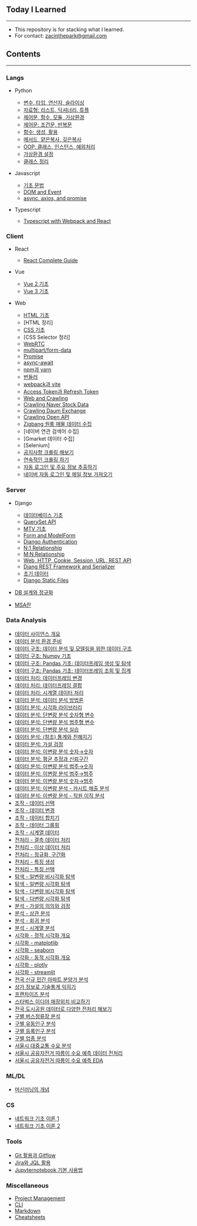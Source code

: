 ## Today I Learned

---

- This repository is for stacking what I learned.
- For contact: zacinthepark@gmail.com

## Contents

---

### Langs

- Python
    - [변수, 타입, 연산자, 슬라이싱](./langs/python/변수_타입_연산자_슬라이싱.md)
    - [자료형: 리스트, 딕셔너리, 튜플](./langs/python/자료형_리스트_딕셔너리_튜플.md)
    - [제어문, 함수, 모듈, 가상환경](./langs/python/제어문_함수_모듈_가상환경.md)
    - [제어문: 조건문, 반복문](./langs/python/제어문_조건문_반복문.md)
    - [함수: 생성, 활용](./langs/python/함수%20생성%20및%20활용.md)
    - [메서드, 얕은복사, 깊은복사](./langs/python/메서드_얕은복사_깊은복사.md)
    - [OOP, 클래스, 인스턴스, 예외처리](./langs/python/OOP_클래스_인스턴스_예외처리.md)
    - [가상환경 설정](./langs/python/가상환경%20설정.md)
    - [클래스 정리](./langs/python/클래스%20정리.md)

- Javascript
    - [기초 문법](./langs/javascript/basics.md)
    - [DOM and Event](./langs/javascript/dom-event.md)
    - [async, axios, and promise](./langs/javascript/async-axios-promise.md)

- Typescript
    - [Typescript with Webpack and React](./langs/typescript/README.md)

### Client

- React
    - [React Complete Guide](./client/react/react-guide/README.md)

- Vue
    - [Vue 2 기초](./client/vue/vue2/README.md)
    - [Vue 3 기초](./client/vue/vue3/README.md)

- Web
    - [HTML 기초](./client//web/html%20%EA%B8%B0%EC%B4%88.md)
    - [HTML 정리]
    - [CSS 기초](./client/web/css%20%EA%B8%B0%EC%B4%88.md)
    - [CSS Selector 정리]
    - [WebRTC](./client/web/WebRTC.md)
    - [multipart/form-data](./client/web/multipart-formdata.md)
    - [Promise](./client/web/Promise.md)
    - [async-await](./client/web/async-await.md)
    - [npm과 yarn](./client/web/npm%EA%B3%BC%20yarn.md)
    - [번들러](./client/web/%EB%B2%88%EB%93%A4%EB%9F%AC.md)
    - [webpack과 vite](./client/web/webpack%EA%B3%BC%20vite.md)
    - [Access Token과 Refresh Token](./client/web/Access-Token%EA%B3%BC%20Refresh-Token.md)
    - [Web and Crawling](./client/web/Web%20and%20Crawling.md)
    - [Crawling Naver Stock Data](./client/web/Crawling%20Naver%20Stock%20Data.md)
    - [Crawling Daum Exchange](./client/web/Crawling%20Daum%20Exchange.md)
    - [Crawling Open API](./client/web/Crawling%20Open%20API.md)
    - [Zigbang 원룸 매물 데이터 수집](./client/web/Crawling%20Zigbang%20Oneroom%20Data.md)
    - [네이버 연관 검색어 수집]
    - [Gmarket 데이터 수집]
    - [Selenium]
    - [공지사항 크롤링 해보기](./client/web/공지사항%20크롤링%20해보기.md)
    - [연속적인 크롤링 하기](./client/web/연속적인%20크롤링%20하기.md)
    - [자동 로그인 및 주요 정보 추출하기](./client/web/자동%20로그인%20및%20주요%20정보%20추출하기.md)
    - [네이버 자동 로그인 및 메일 정보 가져오기](./client/web/네이버%20자동%20로그인%20및%20메일%20정보%20가져오기.md)

### Server

- Django
    - [데이터베이스 기초](./server/django/%EB%8D%B0%EC%9D%B4%ED%84%B0%EB%B2%A0%EC%9D%B4%EC%8A%A4%20%EA%B8%B0%EC%B4%88.md)
    - [QuerySet API](./server/django/queryset-api.md)
    - [MTV 기초](./server/django/MTV%20%EA%B8%B0%EC%B4%88.md)
    - [Form and ModelForm](./server/django/form-and-modelform.md)
    - [Django Authentication](./server/django/django-authentication.md)
    - [N:1 Relationship](./server/django/n-1-relationship.md)
    - [M:N Relationship](./server/django/m-n-relationship.md)
    - [Web, HTTP, Cookie, Session, URL, REST API](./server/django/REST%20API.md)
    - [Djang REST Framework and Serializer](./server/django/DRF.md)
    - [초기 데이터](./server/django/%EC%B4%88%EA%B8%B0%20%EB%8D%B0%EC%9D%B4%ED%84%B0.md)
    - [Django Static Files](./server/django/django-static-files.md)

- [DB 설계와 정규화](./server/DB%20설계와%20정규화.md)
- [MSA란](./server/MSA%EB%9E%80.md)

### Data Analysis

- [데이터 사이언스 개요](./da/데이터%20사이언스%20개요.md)
- [데이터 분석 환경 준비](./da/데이터%20분석환경%20준비하기.md)
- [데이터 구조: 데이터 분석 및 모델링을 위한 데이터 구조](./da/데이터%20분석%20및%20모델링을%20위한%20데이터%20구조.md)
- [데이터 구조: Numpy 기초](./da/Numpy%20기초.md)
- [데이터 구조: Pandas 기초: 데이터프레임 생성 및 탐색](./da/Pandas%20기초%201.md)
- [데이터 구조: Pandas 기초: 데이터프레임 조회 및 집계](./da/Pandas%20기초%202.md)
- [데이터 처리: 데이터프레임 변경](./da/데이터프레임%20변경.md)
- [데이터 처리: 데이터프레임 결합](./da/데이터프레임%20결합.md)
- [데이터 처리: 시계열 데이터 처리](./da/시계열%20데이터%20처리.md)
- [데이터 분석: 데이터 분석 방법론](./da/데이터%20분석%20방법론.md)
- [데이터 분석: 시각화 라이브러리](./da/시각화%20라이브러리.md)
- [데이터 분석: 단변량 분석 숫자형 변수](./da/단변량%20분석%20숫자형%20변수.md)
- [데이터 분석: 단변량 분석 범주형 변수](./da/단변량%20분석%20범주형%20변수.md)
- [데이터 분석: 단변량 분석 실습](./da/단변량%20분석%20종합실습.md)
- [데이터 분석: (참조) 통계와 친해지기](./da/통계와%20친해지기.md)
- [데이터 분석: 가설 검정](./da/가설검정.md)
- [데이터 분석: 이변량 분석 숫자&rarr;숫자](./da/이변량%20분석%20숫자_숫자.md)
- [데이터 분석: 평균 추정과 신뢰구간](./da/평균%20추정과%20신뢰구간.md)
- [데이터 분석: 이변량 분석 범주&rarr;숫자](./da/이변량%20분석%20범주_숫자.md)
- [데이터 분석: 이변량 분석 범주&rarr;범주](./da/이변량%20분석%20범주_범주.md)
- [데이터 분석: 이변량 분석 숫자&rarr;범주](./da/이변량%20분석%20숫자_범주.md)
- [데이터 분석: 이변량 분석 - 카시트 매출 분석](./da/이변량%20분석%20카시트%20매출%20분석.md)
- [데이터 분석: 이변량 분석 - 직원 이직 분석](./da/이변량%20분석%20직원%20이직%20분석.md)
- [조작 - 데이터 선택](./da/데이터%20선택.md)
- [조작 - 데이터 변경](./da/데이터%20변경.md)
- [조작 - 데이터 합치기](./da/데이터%20합치기.md)
- [조작 - 데이터 그룹핑](./da/데이터%20그룹핑.md)
- [조작 - 시계열 데이터](./da/시계열%20데이터%20기초.md)
- [전처리 - 결측 데이터 처리](./da/데이터%20정제%20결측%20데이터%20처리.md)
- [전처리 - 이상 데이터 처리](./da/데이터%20정제%20이상%20데이터%20처리.md)
- [전처리 - 정규화, 구간화](./da/데이터%20변환%20정규화%20구간화.md)
- [전처리 - 특징 생성](./da/데이터%20변환%20특징%20생성.md)
- [전처리 - 특징 선택](./da/데이터%20변환%20특징%20선택.md)
- [탐색 - 일변량 비시각화 탐색](./da/일변량%20비시각화%20탐색.md)
- [탐색 - 일변량 시각화 탐색](./da/일변량%20시각화%20탐색.md)
- [탐색 - 다변량 비시각화 탐색](./da/다변량%20비시각화%20탐색.md)
- [탐색 - 다변량 시각화 탐색](./da/다변량%20시각화%20탐색.md)
- [분석 - 가설의 의의와 검정](./da/가설의%20의의와%20검정.md)
- [분석 - 상관 분석](./da/상관%20분석.md)
- [분석 - 회귀 분석](./da/회귀%20분석.md)
- [분석 - 시계열 분석](./da/시계열%20분석.md)
- [시각화 - 정적 시각화 개요](./da/정적%20시각화%20개요.md)
- [시각화 - matplotlib](./da/matplotlib%20활용.md)
- [시각화 - seaborn](./da/seaborn%20활용.md)
- [시각화 - 동적 시각화 개요](./da/동적%20시각화%20개요.md)
- [시각화 - plotly](./da/plotly%20활용.md)
- [시각화 - streamlit](./da/streamlit%20활용.md)
- [전국 신규 민간 아파트 분양가 분석](./da/전국%20신규%20민간%20아파트%20분양가%20분석.md)
- [상가 정보로 기술통계 익히기](./da/상가%20정보로%20기술통계%20익히기.md)
- [프랜차이즈 분석](./da/프랜차이즈%20분석.md)
- [스타벅스 이디야 매장위치 비교하기](./da/스타벅스%20이디야%20매장위치%20비교하기.md)
- [전국 도시공원 데이터로 다양한 전처리 해보기](./da/전국%20도시공원%20데이터로%20다양한%20전처리%20해보기.md)
- [구별 버스정류장 분석](./da/구별%20버스정류장%20분석.md)
- [구별 유동인구 분석](./da/구별%20유동인구%20분석.md)
- [구별 등록인구 분석](./da/구별%20등록인구%20분석.md)
- [구별 업종 분석](./da/구별%20업종%20분석.md)
- [서울시 대중교통 수요 분석](./da/서울시%20대중교통%20수요%20분석.md)
- [서울시 공유자전거 따릉이 수요 예측 데이터 전처리](./da/서울시%20공유자전거%20따릉이%20수요%20예측%20데이터%20전처리.md)
- [서울시 공유자전거 따릉이 수요 예측 EDA](./da/서울시%20공유자전거%20따릉이%20수요%20예측%20EDA.md)

### ML/DL

- [머신러닝의 개념](./mldl/머신러닝의%20개념.md)

### CS

- [네트워크 기초 이론 1](./cs/네트워크%20기초%20이론%201.md)
- [네트워크 기초 이론 2](./cs/네트워크%20기초%20이론%202.md)

### Tools

- [Git 활용과 Gitflow](./tools/Git%20활용과%20Gitflow.md)
- [Jira와 JQL 활용](./tools/Jira와%20JQL%20활용.md)
- [Jupyternotebook 기본 사용법](./tools/Jupyternotebook%20기본%20사용법.md)

### Miscellaneous

- [Project Management](./misc/project-management.md)
- [CLI](./misc/cli.md)
- [Markdown](./misc/markdown.md)
- [Cheatsheets](./misc/cheatsheets.md)
